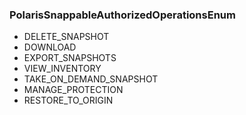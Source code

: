 ### PolarisSnappableAuthorizedOperationsEnum
- DELETE_SNAPSHOT
- DOWNLOAD
- EXPORT_SNAPSHOTS
- VIEW_INVENTORY
- TAKE_ON_DEMAND_SNAPSHOT
- MANAGE_PROTECTION
- RESTORE_TO_ORIGIN
